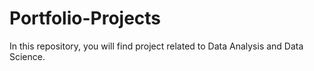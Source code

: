 # Portfolio-Projects
In this repository, you will find project related to Data Analysis and Data Science.
